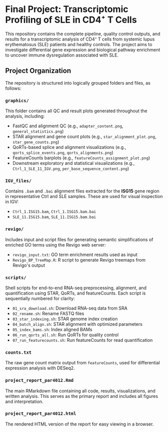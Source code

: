 # Final Project: Transcriptomic Profiling of SLE in CD4⁺ T Cells

This repository contains the complete pipeline, quality control outputs, and results for a transcriptomic analysis of CD4⁺ T cells from systemic lupus erythematosus (SLE) patients and healthy controls. The project aims to investigate differential gene expression and biological pathway enrichment to uncover immune dysregulation associated with SLE.

## Project Organization

The repository is structured into logically grouped folders and files, as follows:

### `graphics/`
This folder contains all QC and result plots generated throughout the analysis, including:

- FastQC and alignment QC (e.g., `adapter_content.png`, `general_statistics.png`)
- STAR alignment and gene count plots (e.g., `star_alignment_plot.png`, `star_gene_counts.png`)
- QoRTs-based splice and alignment visualizations (e.g., `qorts_splice_events.png`, `qorts_alignments.png`)
- FeatureCounts barplots (e.g., `featureCounts_assignment_plot.png`)
- Downstream exploratory and statistical visualizations (e.g., `Ctrl_1_SLE_11_IGV.png`, `per_base_sequence_content.png`)

### `IGV_files/`
Contains `.bam` and `.bai` alignment files extracted for the **ISG15** gene region in representative Ctrl and SLE samples. These are used for visual inspection in IGV:

- `Ctrl_1.ISG15.bam`, `Ctrl_1.ISG15.bam.bai`
- `SLE_11.ISG15.bam`, `SLE_11.ISG15.bam.bai`

### `revigo/`
Includes input and script files for generating semantic simplifications of enriched GO terms using the Revigo web server:

- `revigo_input.txt`: GO term enrichment results used as input
- `Revigo_BP_TreeMap.R`: R script to generate Revigo treemaps from Revigo's output

### `scripts/`
Shell scripts for end-to-end RNA-seq preprocessing, alignment, and quantification using STAR, QoRTs, and featureCounts. Each script is sequentially numbered for clarity:

- `01_sra_download.sh`: Download RNA-seq data from SRA
- `02_rename.sh`: Rename FASTQ files
- `03_star_indexing.sh`: STAR genome index creation
- `04_batch_align.sh`: STAR alignment with optimized parameters
- `05_index_bams.sh`: Index aligned BAMs
- `06_run_qorts_all.sh`: Run QoRTs for quality control
- `07_run_featurecounts.sh`: Run featureCounts for read quantification

### `counts.txt`
The raw gene count matrix output from `featureCounts`, used for differential expression analysis with DESeq2.

### `project_report_par4012.Rmd`
The main RMarkdown file containing all code, results, visualizations, and written analysis. This serves as the primary report and includes all figures and interpretation.

### `project_report_par4012.html`
The rendered HTML version of the report for easy viewing in a browser.
